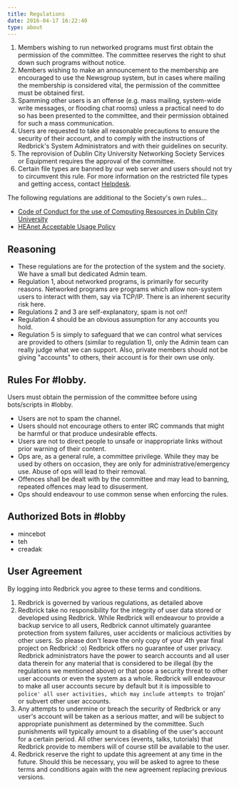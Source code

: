 ```yaml
---
title: Regulations
date: 2016-04-17 16:22:40
type: about
---
```



1. Members wishing to run networked programs must first obtain the permission of the committee. The committee reserves the right to shut down such programs without notice.
2. Members wishing to make an announcement to the membership are encouraged to use the Newsgroup system, but in cases where mailing the membership is considered vital, the permission of the committee must be obtained first.
3. Spamming other users is an offense (e.g. mass mailing, system-wide write messages, or flooding chat rooms) unless a practical need to do so has been presented to the committee, and their permission obtained for such a mass communication.
4. Users are requested to take all reasonable precautions to ensure the security of their account, and to comply with the instructions of Redbrick's System Administrators and with their guidelines on security.
5. The reprovision of Dublin City University Networking Society Services or Equipment requires the approval of the committee.
6. Certain file types are banned by our web server and users should not try to circumvent this rule. For more information on the restricted file types and getting access, contact [Helpdesk](/about/contact/helpdesk).


The following regulations are additional to the Society's own rules...
- [Code of Conduct for the use of Computing Resources in Dublin City University][1]
- [HEAnet Acceptable Usage Policy][2]

## Reasoning
- These regulations are for the protection of the system and the society. We have a small but dedicated Admin team.
- Regulation 1, about networked programs, is primarily for security reasons. Networked programs are programs which allow non-system users to interact with them, say via TCP/IP. There is an inherent security risk here.
- Regulations 2 and 3 are self-explanatory, spam is not on!!
- Regulation 4 should be an obvious assumption for any accounts you hold.
- Regulation 5 is simply to safeguard that we can control what services are provided to others (similar to regulation 1), only the Admin team can really judge what we can support. Also, private members should not be giving "accounts" to others, their account is for their own use only.

## Rules For #lobby.
Users must obtain the permission of the committee before using bots/scripts in #lobby.
- Users are not to spam the channel.
- Users should not encourage others to enter IRC commands that might be harmful or that produce undesirable effects.
- Users are not to direct people to unsafe or inappropriate links without prior warning of their content.
- Ops are, as a general rule, a committee privilege. While they may be used by others on occasion, they are only for administrative/emergency use. Abuse of ops will lead to their removal.
- Offences shall be dealt with by the committee and may lead to banning, repeated offences may lead to disuserment.
- Ops should endeavour to use common sense when enforcing the rules.

## Authorized Bots in #lobby
- mincebot
- teh
- creadak

## User Agreement
By logging into Redbrick you agree to these terms and conditions.

1. Redbrick is governed by various regulations, as detailed above
2. Redbrick take no responsibility for the integrity of user data stored or developed using Redbrick. While Redbrick will endeavour to provide a backup service to all users, Redbrick cannot ultimately guarantee protection from system failures, user accidents or malicious activities by other users. So please don't leave the only copy of your 4th year final project on Redbrick! :o) Redbrick offers no guarantee of user privacy. Redbrick administrators have the power to search accounts and all user data therein for any material that is considered to be illegal (by the regulations we mentioned above) or that pose a security threat to other user accounts or even the system as a whole. Redbrick will endeavour to make all user accounts secure by default but it is impossible to `police' all user activities, which may include attempts to `trojan' or subvert other user accounts.
3. Any attempts to undermine or breach the security of Redbrick or any user's account will be taken as a serious matter, and will be subject to appropriate punishment as determined by the committee. Such punishments will typically amount to a disabling of the user's account for a certain period. All other services (events, talks, tutorials) that Redbrick provide to members will of course still be available to the user.
4. Redbrick reserve the right to update this agreement at any time in the future. Should this be necessary, you will be asked to agree to these terms and conditions again with the new agreement replacing previous versions.

[1]: http://www.dcu.ie/csd/regulations.html
[2]: http://www.heanet.ie/about/aup
